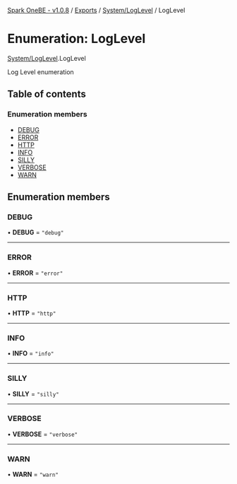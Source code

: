 [Spark OneBE - v1.0.8](../README.md) / [Exports](../modules.md) / [System/LogLevel](../modules/System_LogLevel.md) / LogLevel

# Enumeration: LogLevel

[System/LogLevel](../modules/System_LogLevel.md).LogLevel

Log Level enumeration

## Table of contents

### Enumeration members

- [DEBUG](System_LogLevel.LogLevel.md#debug)
- [ERROR](System_LogLevel.LogLevel.md#error)
- [HTTP](System_LogLevel.LogLevel.md#http)
- [INFO](System_LogLevel.LogLevel.md#info)
- [SILLY](System_LogLevel.LogLevel.md#silly)
- [VERBOSE](System_LogLevel.LogLevel.md#verbose)
- [WARN](System_LogLevel.LogLevel.md#warn)

## Enumeration members

### DEBUG

• **DEBUG** = `"debug"`

___

### ERROR

• **ERROR** = `"error"`

___

### HTTP

• **HTTP** = `"http"`

___

### INFO

• **INFO** = `"info"`

___

### SILLY

• **SILLY** = `"silly"`

___

### VERBOSE

• **VERBOSE** = `"verbose"`

___

### WARN

• **WARN** = `"warn"`
